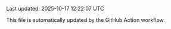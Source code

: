 Last updated: 2025-10-17 12:22:07 UTC

This file is automatically updated by the GitHub Action workflow.
